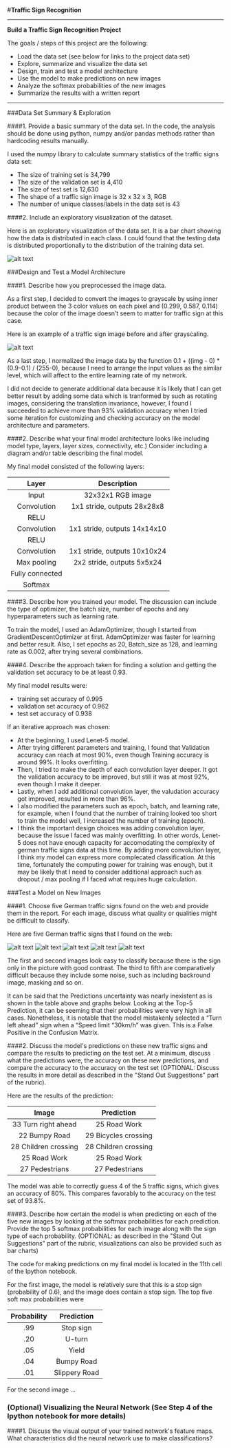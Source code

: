 #**Traffic Sign Recognition** 


---

**Build a Traffic Sign Recognition Project**

The goals / steps of this project are the following:
* Load the data set (see below for links to the project data set)
* Explore, summarize and visualize the data set
* Design, train and test a model architecture
* Use the model to make predictions on new images
* Analyze the softmax probabilities of the new images
* Summarize the results with a written report


[//]: # (Image References)

[image1]: ./examples/visualization.jpg "Visualization"
[image2]: ./examples/grayscale.jpg "Grayscaling"
[image3]: ./examples/random_noise.jpg "Random Noise"
[image4]: ./examples/new33.jpg "Traffic Sign 1"
[image5]: ./examples/new22.jpg "Traffic Sign 2"
[image6]: ./examples/new25.jpg "Traffic Sign 3"
[image7]: ./examples/new26.jpg "Traffic Sign 4"
[image8]: ./examples/new27.jpg "Traffic Sign 5"


---
###Data Set Summary & Exploration

####1. Provide a basic summary of the data set. In the code, the analysis should be done using python, numpy and/or pandas methods rather than hardcoding results manually.

I used the numpy library to calculate summary statistics of the traffic signs data set:

* The size of training set is 34,799
* The size of the validation set is 4,410
* The size of test set is 12,630
* The shape of a traffic sign image is 32 x 32 x 3, RGB
* The number of unique classes/labels in the data set is 43

####2. Include an exploratory visualization of the dataset.

Here is an exploratory visualization of the data set. It is a bar chart showing how the data is distributed in each class. I could found that the testing data is distributed proportionally to the distribution of the training data set.

![alt text][image1]

###Design and Test a Model Architecture

####1. Describe how you preprocessed the image data. 

As a first step, I decided to convert the images to grayscale by using inner product between the 3 color values on each pixel and (0.299, 0.587, 0.114) because the color of the image doesn’t seem to matter for traffic sign at this case.

Here is an example of a traffic sign image before and after grayscaling.

![alt text][image2]

As a last step, I normalized the image data by the function 0.1 + ((img - 0) * (0.9-0.1) / (255-0), because I need to arrange the input values as the similar level, which will affect to the entire learning rate of my network.

I did not decide to generate additional data because it is likely that I can get better result by adding some data which is tranformed by such as rotating images, considering the translation invariance, however, I found I succeeded to achieve more than 93% validation accuracy when I tried some iteration for customizing and checking accuracy on the model architecture and parameters.  


####2. Describe what your final model architecture looks like including model type, layers, layer sizes, connectivity, etc.) Consider including a diagram and/or table describing the final model.

My final model consisted of the following layers:

| Layer         		|     Description	        					| 
|:---------------------:|:---------------------------------------------:| 
| Input         		| 32x32x1 RGB image   							| 
| Convolution     	| 1x1 stride, outputs 28x28x8 	|
| RELU					|		
| Convolution		| 1x1 stride, outputs 14x14x10	|
| RELU					|
| Convolution		| 1x1 stride, outputs 10x10x24	|										|
| Max pooling	      	| 2x2 stride, outputs 5x5x24	|  				|
| Fully connected		|         									|
| Softmax				|      									|
 


####3. Describe how you trained your model. The discussion can include the type of optimizer, the batch size, number of epochs and any hyperparameters such as learning rate.

To train the model, I used an AdamOptimizer, though I started from GradientDescentOptimizer at first. AdamOptimizer was faster for learning and better result. 
Also, I set epochs as 20, Batch_size as 128, and learning rate as 0.002, after trying several combinations.

####4. Describe the approach taken for finding a solution and getting the validation set accuracy to be at least 0.93.

My final model results were:
* training set accuracy of 0.995
* validation set accuracy of 0.962
* test set accuracy of 0.938

If an iterative approach was chosen:
* At the beginning, I used Lenet-5 model.
* After trying different parameters and training, I found that Validation accuracy can reach at most 90%, even though Training accuracy is around 99%. It looks overfitting. 
* Then, I tried to make the depth of each convolution layer deeper. It got the validation accuracy to be improved, but still it was at most 92%, even though I make it deeper. 
* Lastly, when I add additional convolution layer, the valudation accuracy got improved, resulted in more than 96%.
* I also modified the parameters such as epoch, batch, and learning rate, for example, when I found that the number of training looked too short to train the model well, I increased the number of training (epoch). 
* I think the important design choices was adding convolution layer, because the issue I faced was mainly overfitting. In other words, Lenet-5 does not have enough capacity for accomodating the complexity of german traffic signs data at this time.
By adding more convolution layer, I think my model can express more complecated classification. At this time, fortunately the computing power for training was enough, but it may be likely that I need to consider additional approach such as dropout / max pooling if I faced what requires huge calculation. 


###Test a Model on New Images

####1. Choose five German traffic signs found on the web and provide them in the report. For each image, discuss what quality or qualities might be difficult to classify.

Here are five German traffic signs that I found on the web:

![alt text][image4] ![alt text][image5] ![alt text][image6] 
![alt text][image7] ![alt text][image8]

The first and second images look easy to classify because there is the sign only in the picture with good contrast.
The third to fifth are comparatively difficult because they include some noise, such as including backround image, masking and so on.

It can be said that the Predictions uncertainty was nearly inexistent as is shown in the table above and graphs below. Looking at the Top-5 Prediction, it can be seeming that their probabilities were very high in all cases. Nonetheless, it is notable that the model mistakenly selected a “Turn left ahead” sign when a “Speed limit “30km/h” was given. This is a False Positive in the Confusion Matrix.


####2. Discuss the model's predictions on these new traffic signs and compare the results to predicting on the test set. At a minimum, discuss what the predictions were, the accuracy on these new predictions, and compare the accuracy to the accuracy on the test set (OPTIONAL: Discuss the results in more detail as described in the "Stand Out Suggestions" part of the rubric).

Here are the results of the prediction:

| Image			        |     Prediction	        					| 
|:---------------------:|:---------------------------------------------:| 
| 33 Turn right ahead      		| 25 Road Work		  									| 
| 22 Bumpy Road     			| 29 Bicycles crossing 										|
| 28	Children crossing				| 28 Children crossing											|
| 25	Road Work      		| 25 Road Work						 				|
| 27	Pedestrians		| 27 Pedestrians      							|


The model was able to correctly guess 4 of the 5 traffic signs, which gives an accuracy of 80%. This compares favorably to the accuracy on the test set of 93.8%.

####3. Describe how certain the model is when predicting on each of the five new images by looking at the softmax probabilities for each prediction. Provide the top 5 softmax probabilities for each image along with the sign type of each probability. (OPTIONAL: as described in the "Stand Out Suggestions" part of the rubric, visualizations can also be provided such as bar charts)

The code for making predictions on my final model is located in the 11th cell of the Ipython notebook.

For the first image, the model is relatively sure that this is a stop sign (probability of 0.6), and the image does contain a stop sign. The top five soft max probabilities were

| Probability         	|     Prediction	        					| 
|:---------------------:|:---------------------------------------------:| 
| .99         			| Stop sign   									| 
| .20     				| U-turn 										|
| .05					| Yield											|
| .04	      			| Bumpy Road					 				|
| .01				    | Slippery Road      							|


For the second image ... 




### (Optional) Visualizing the Neural Network (See Step 4 of the Ipython notebook for more details)
####1. Discuss the visual output of your trained network's feature maps. What characteristics did the neural network use to make classifications?


